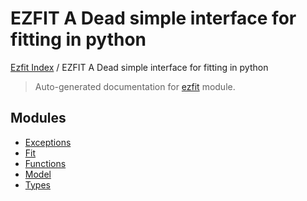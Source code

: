 # EZFIT A Dead simple interface for fitting in python

[Ezfit Index](../README.md#ezfit-index) / EZFIT A Dead simple interface for fitting in python

> Auto-generated documentation for [ezfit](../../ezfit/__init__.py) module.

## Modules

- [Exceptions](./exceptions.md)
- [Fit](./fit.md)
- [Functions](./functions.md)
- [Model](./model.md)
- [Types](./types.md)
